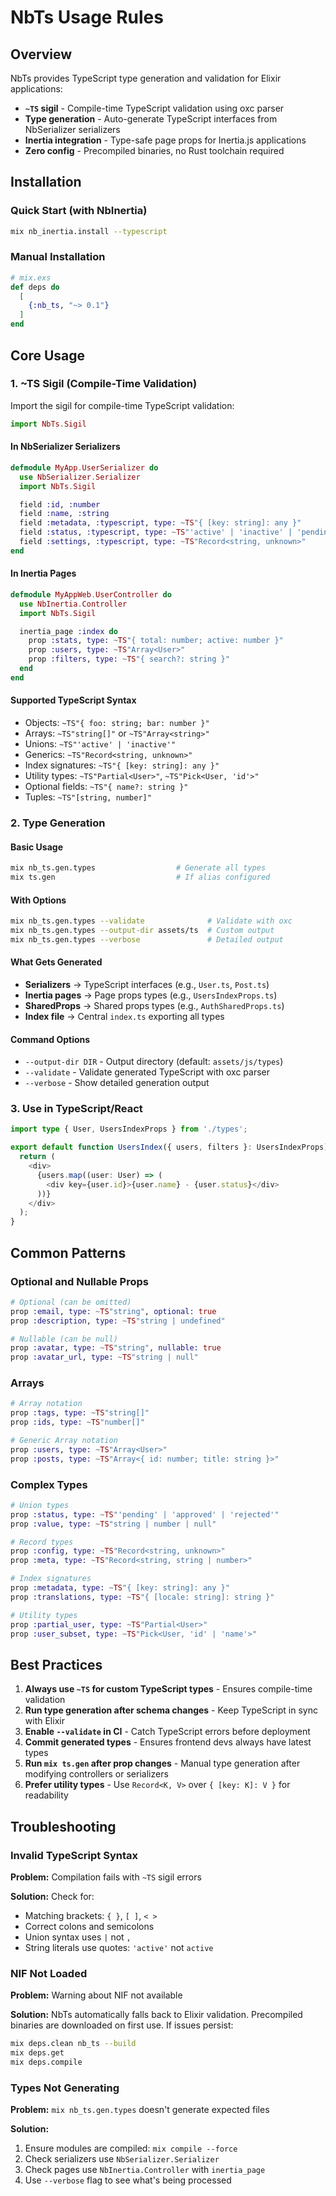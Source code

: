 # NbTs Usage Rules

## Overview

NbTs provides TypeScript type generation and validation for Elixir applications:
- **`~TS` sigil** - Compile-time TypeScript validation using oxc parser
- **Type generation** - Auto-generate TypeScript interfaces from NbSerializer serializers
- **Inertia integration** - Type-safe page props for Inertia.js applications
- **Zero config** - Precompiled binaries, no Rust toolchain required

## Installation

### Quick Start (with NbInertia)
```bash
mix nb_inertia.install --typescript
```

### Manual Installation
```elixir
# mix.exs
def deps do
  [
    {:nb_ts, "~> 0.1"}
  ]
end
```

## Core Usage

### 1. ~TS Sigil (Compile-Time Validation)

Import the sigil for compile-time TypeScript validation:

```elixir
import NbTs.Sigil
```

#### In NbSerializer Serializers
```elixir
defmodule MyApp.UserSerializer do
  use NbSerializer.Serializer
  import NbTs.Sigil

  field :id, :number
  field :name, :string
  field :metadata, :typescript, type: ~TS"{ [key: string]: any }"
  field :status, :typescript, type: ~TS"'active' | 'inactive' | 'pending'"
  field :settings, :typescript, type: ~TS"Record<string, unknown>"
end
```

#### In Inertia Pages
```elixir
defmodule MyAppWeb.UserController do
  use NbInertia.Controller
  import NbTs.Sigil

  inertia_page :index do
    prop :stats, type: ~TS"{ total: number; active: number }"
    prop :users, type: ~TS"Array<User>"
    prop :filters, type: ~TS"{ search?: string }"
  end
end
```

#### Supported TypeScript Syntax
- Objects: `~TS"{ foo: string; bar: number }"`
- Arrays: `~TS"string[]"` or `~TS"Array<string>"`
- Unions: `~TS"'active' | 'inactive'"`
- Generics: `~TS"Record<string, unknown>"`
- Index signatures: `~TS"{ [key: string]: any }"`
- Utility types: `~TS"Partial<User>"`, `~TS"Pick<User, 'id'>"`
- Optional fields: `~TS"{ name?: string }"`
- Tuples: `~TS"[string, number]"`

### 2. Type Generation

#### Basic Usage
```bash
mix nb_ts.gen.types                  # Generate all types
mix ts.gen                           # If alias configured
```

#### With Options
```bash
mix nb_ts.gen.types --validate              # Validate with oxc
mix nb_ts.gen.types --output-dir assets/ts  # Custom output
mix nb_ts.gen.types --verbose               # Detailed output
```

#### What Gets Generated
- **Serializers** → TypeScript interfaces (e.g., `User.ts`, `Post.ts`)
- **Inertia pages** → Page props types (e.g., `UsersIndexProps.ts`)
- **SharedProps** → Shared props types (e.g., `AuthSharedProps.ts`)
- **Index file** → Central `index.ts` exporting all types

#### Command Options
- `--output-dir DIR` - Output directory (default: `assets/js/types`)
- `--validate` - Validate generated TypeScript with oxc parser
- `--verbose` - Show detailed generation output

### 3. Use in TypeScript/React

```typescript
import type { User, UsersIndexProps } from './types';

export default function UsersIndex({ users, filters }: UsersIndexProps) {
  return (
    <div>
      {users.map((user: User) => (
        <div key={user.id}>{user.name} - {user.status}</div>
      ))}
    </div>
  );
}
```

## Common Patterns

### Optional and Nullable Props
```elixir
# Optional (can be omitted)
prop :email, type: ~TS"string", optional: true
prop :description, type: ~TS"string | undefined"

# Nullable (can be null)
prop :avatar, type: ~TS"string", nullable: true
prop :avatar_url, type: ~TS"string | null"
```

### Arrays
```elixir
# Array notation
prop :tags, type: ~TS"string[]"
prop :ids, type: ~TS"number[]"

# Generic Array notation
prop :users, type: ~TS"Array<User>"
prop :posts, type: ~TS"Array<{ id: number; title: string }>"
```

### Complex Types
```elixir
# Union types
prop :status, type: ~TS"'pending' | 'approved' | 'rejected'"
prop :value, type: ~TS"string | number | null"

# Record types
prop :config, type: ~TS"Record<string, unknown>"
prop :meta, type: ~TS"Record<string, string | number>"

# Index signatures
prop :metadata, type: ~TS"{ [key: string]: any }"
prop :translations, type: ~TS"{ [locale: string]: string }"

# Utility types
prop :partial_user, type: ~TS"Partial<User>"
prop :user_subset, type: ~TS"Pick<User, 'id' | 'name'>"
```

## Best Practices

1. **Always use `~TS` for custom TypeScript types** - Ensures compile-time validation
2. **Run type generation after schema changes** - Keep TypeScript in sync with Elixir
3. **Enable `--validate` in CI** - Catch TypeScript errors before deployment
4. **Commit generated types** - Ensures frontend devs always have latest types
5. **Run `mix ts.gen` after prop changes** - Manual type generation after modifying controllers or serializers
6. **Prefer utility types** - Use `Record<K, V>` over `{ [key: K]: V }` for readability

## Troubleshooting

### Invalid TypeScript Syntax
**Problem:** Compilation fails with `~TS` sigil errors

**Solution:** Check for:
- Matching brackets: `{ }`, `[ ]`, `< >`
- Correct colons and semicolons
- Union syntax uses `|` not `,`
- String literals use quotes: `'active'` not `active`

### NIF Not Loaded
**Problem:** Warning about NIF not available

**Solution:** NbTs automatically falls back to Elixir validation. Precompiled binaries are downloaded on first use. If issues persist:
```bash
mix deps.clean nb_ts --build
mix deps.get
mix deps.compile
```

### Types Not Generating
**Problem:** `mix nb_ts.gen.types` doesn't generate expected files

**Solution:**
1. Ensure modules are compiled: `mix compile --force`
2. Check serializers use `NbSerializer.Serializer`
3. Check pages use `NbInertia.Controller` with `inertia_page`
4. Use `--verbose` flag to see what's being processed
